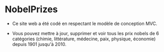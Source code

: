 # NobelPrizes

- Ce site web a été codé en respectant le modèle de conception MVC.

- Vous pouvez mettre à jour, supprimer et voir tous les prix nobels de 6 catégories (chimie, littérature, médecine, paix, physique, économie) depuis 1901 jusqu'à 2010.
